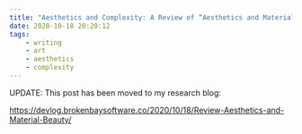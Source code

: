 ```yaml
---
title: "Aesthetics and Complexity: A Review of “Aesthetics and Material Beauty”"
date: 2020-10-18 20:20:12
tags:
	- writing
	- art
	- aesthetics
	- complexity
---
```


<script>
	if(document.location.href === "https://brokenbaysoftware.co/2020/10/18/Review-Aesthetics-and-Material-Beauty/") {
		document.location.href="https://devlog.brokenbaysoftware.co/2020/10/18/Review-Aesthetics-and-Material-Beauty/";
	}
</script>

UPDATE: This post has been moved to my research blog:

https://devlog.brokenbaysoftware.co/2020/10/18/Review-Aesthetics-and-Material-Beauty/
